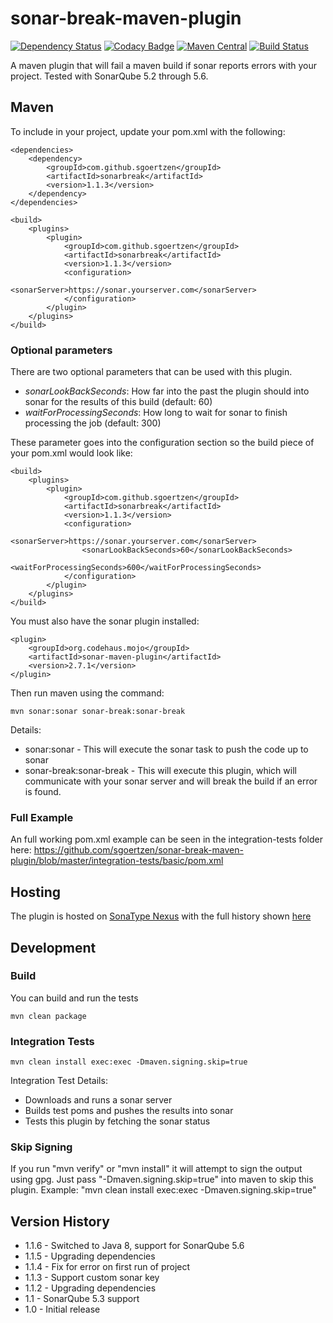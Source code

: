# sonar-break-maven-plugin

[![Dependency Status](https://www.versioneye.com/user/projects/56983e26af789b0027001e5b/badge.svg?style=flat)](https://www.versioneye.com/user/projects/56983e26af789b0027001e5b) 
[![Codacy Badge](https://api.codacy.com/project/badge/grade/fa1e3196dc0549f1b45cf75c87c0227e)](https://www.codacy.com/app/sgoertzen/sonar-break-maven-plugin)
[![Maven Central](https://maven-badges.herokuapp.com/maven-central/com.github.sgoertzen/sonar-break-maven-plugin/badge.svg)](https://maven-badges.herokuapp.com/maven-central/com.github.sgoertzen/sonar-break-maven-plugin/)
[![Build Status](https://travis-ci.org/sgoertzen/sonar-break-maven-plugin.svg?branch=master)](https://travis-ci.org/sgoertzen/sonar-break-maven-plugin)

A maven plugin that will fail a maven build if sonar reports errors with your project.  Tested with SonarQube 5.2 through 5.6.

## Maven 
To include in your project, update your pom.xml with the following:

    <dependencies>
        <dependency>
            <groupId>com.github.sgoertzen</groupId>
            <artifactId>sonarbreak</artifactId>
            <version>1.1.3</version>
        </dependency>
    </dependencies>

    <build>
        <plugins>
            <plugin>
                <groupId>com.github.sgoertzen</groupId>
                <artifactId>sonarbreak</artifactId>
                <version>1.1.3</version>
                <configuration>
                    <sonarServer>https://sonar.yourserver.com</sonarServer>
                </configuration>
            </plugin>
        </plugins>
    </build>

### Optional parameters
There are two optional parameters that can be used with this plugin.  
* _sonarLookBackSeconds_: How far into the past the plugin should into sonar for the results of this build (default: 60)
* _waitForProcessingSeconds_: How long to wait for sonar to finish processing the job (default: 300)

These parameter goes into the configuration section so the build piece of your pom.xml would look like: 

    <build>
        <plugins>
            <plugin>
                <groupId>com.github.sgoertzen</groupId>
                <artifactId>sonarbreak</artifactId>
                <version>1.1.3</version>
                <configuration>
                    <sonarServer>https://sonar.yourserver.com</sonarServer>
                    <sonarLookBackSeconds>60</sonarLookBackSeconds>
                    <waitForProcessingSeconds>600</waitForProcessingSeconds>
                </configuration>
            </plugin>
        </plugins>
    </build>

You must also have the sonar plugin installed:

    <plugin>
        <groupId>org.codehaus.mojo</groupId>
        <artifactId>sonar-maven-plugin</artifactId>
        <version>2.7.1</version>
    </plugin>

Then run maven using the command: 

    mvn sonar:sonar sonar-break:sonar-break

Details:
* sonar:sonar - This will execute the sonar task to push the code up to sonar
* sonar-break:sonar-break - This will execute this plugin, which will communicate with your sonar server and will break the build if an error is found.

### Full Example
An full working pom.xml example can be seen in the integration-tests folder here: https://github.com/sgoertzen/sonar-break-maven-plugin/blob/master/integration-tests/basic/pom.xml

## Hosting
The plugin is hosted on [SonaType Nexus](https://oss.sonatype.org/content/groups/public/com/github/sgoertzen/sonar-break-maven-plugin) with the full history shown 
[here](https://oss.sonatype.org/#nexus-search;quick~sonar-break-maven-plugin)

## Development
### Build
You can build and run the tests 
```
mvn clean package
```

### Integration Tests
```
mvn clean install exec:exec -Dmaven.signing.skip=true
```

Integration Test Details:
* Downloads and runs a sonar server
* Builds test poms and pushes the results into sonar
* Tests this plugin by fetching the sonar status

### Skip Signing
If you run "mvn verify" or "mvn install" it will attempt to sign the output using gpg.  Just pass "-Dmaven.signing.skip=true" into maven to skip this plugin.  Example: "mvn clean install exec:exec -Dmaven.signing.skip=true"  


## Version History

* 1.1.6 - Switched to Java 8, support for SonarQube 5.6
* 1.1.5 - Upgrading dependencies
* 1.1.4 - Fix for error on first run of project
* 1.1.3 - Support custom sonar key
* 1.1.2 - Upgrading dependencies
* 1.1 - SonarQube 5.3 support
* 1.0 - Initial release